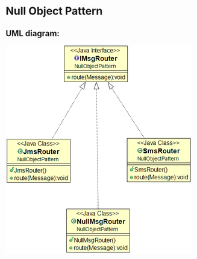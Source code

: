 # Null Object Pattern

## UML diagram:

![Alt text](NullObjectUML.png?raw=true "Pattern's UML diagram")
